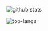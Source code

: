 ![github stats](https://github-readme-stats.vercel.app/api?username=nikolov9996&show_icons=true&theme=radical)

![top-langs](https://github-readme-stats.vercel.app/api/top-langs?username=nikolov9996&show_icons=true&theme=radical)
